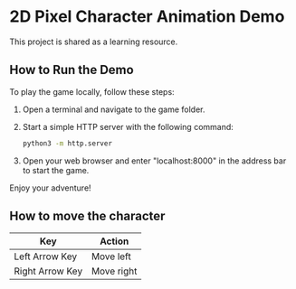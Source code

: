 # 2D Pixel Character Animation Demo

This project is shared as a learning resource.

## How to Run the Demo

To play the game locally, follow these steps:

1. Open a terminal and navigate to the game folder.
2. Start a simple HTTP server with the following command:
   
   ```bash
   python3 -m http.server
   ```

3. Open your web browser and enter "localhost:8000" in the address bar to start the game.

Enjoy your adventure!

## How to move the character

| Key             | Action           |
|-----------------|------------------|
| Left Arrow Key  | Move left        |
| Right Arrow Key | Move right       |


